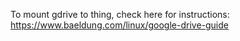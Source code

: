 To mount gdrive to thing, check here for instructions:
https://www.baeldung.com/linux/google-drive-guide

